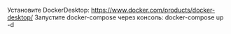 Установите DockerDesktop: https://www.docker.com/products/docker-desktop/
Запустите docker-compose через консоль: docker-compose up -d
